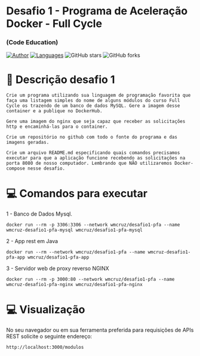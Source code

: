 # Desafio 1 - Programa de Aceleração Docker - Full Cycle
### (Code Education)

[![Author](https://img.shields.io/badge/author-wmcruz-AD1256?style=flat-square)](https://github.com/wmcruz)
[![Languages](https://img.shields.io/github/languages/count/wmcruz/Desafio1-pfa?color=%23AD1256&style=flat-square)](#)
![GitHub stars](https://img.shields.io/github/stars/wmcruz/Desafio1-pfa?style=flat-square)
![GitHub forks](https://img.shields.io/github/forks/wmcruz/Desafio1-pfa?style=flat-square)

# 📘 Descrição desafio 1
```
Crie um programa utilizando sua linguagem de programação favorita que faça uma listagem simples do nome de alguns módulos do curso Full Cycle os trazendo de um banco de dados MySQL. Gere a imagem desse container e a publique no DockerHub.

Gere uma imagem do nginx que seja capaz que receber as solicitações http e encaminhá-las para o container.

Crie um repositório no github com todo o fonte do programa e das imagens geradas.

Crie um arquivo README.md especificando quais comandos precisamos executar para que a aplicação funcione recebendo as solicitações na porta 8080 de nosso computador. Lembrando que NÃO utilizaremos Docker-compose nesse desafio.
```

# 💻 Comandos para executar
1 - Banco de Dados Mysql. 
```
docker run --rm -p 3306:3306 --network wmcruz/desafio1-pfa --name wmcruz-desafio1-pfa-mysql wmcruz/desafio1-pfa-mysql
```
2 - App rest em Java
```
docker run --rm --network wmcruz/desafio1-pfa --name wmcruz-desafio1-pfa-app wmcruz/desafio1-pfa-app
```
3 - Servidor web de proxy reverso NGINX
```
docker run --rm -p 3000:80 --network wmcruz/desafio1-pfa --name wmcruz-desafio1-pfa-nginx wmcruz/desafio1-pfa-nginx
```

# 💻 Visualização
No seu navegador ou em sua ferramenta preferida para requisições de APIs REST solicite o seguinte endereço:
```
http://localhost:3000/modulos
```
